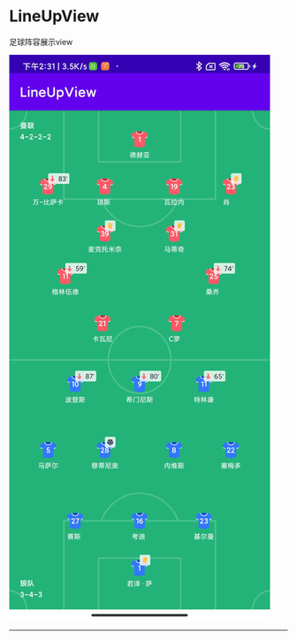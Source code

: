 # LineUpView
足球阵容展示view

![demo展示](https://github.com/VolleyCN/LineUpView/blob/master/img/lineup.jpg "demo展示")

------------
```
